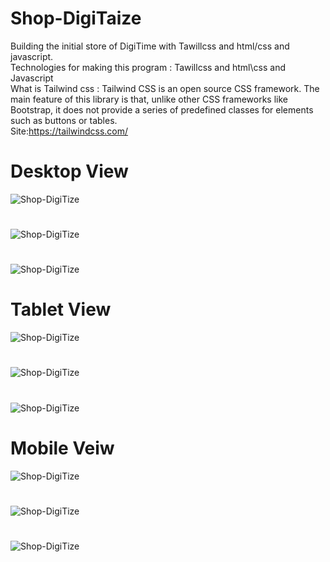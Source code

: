 # Shop-DigiTaize
Building the initial store of DigiTime with Tawillcss and html/css and javascript.
\
Technologies for making this program :   Tawillcss and html\css and Javascript 
\
What is Tailwind css : Tailwind CSS is an open source CSS framework. The main feature of this library is that, unlike other CSS frameworks like Bootstrap, it does not provide a series of predefined classes for elements such as buttons or tables.
\
Site:https://tailwindcss.com/
#
# Desktop View
![Shop-DigiTize](Web-View/img7.png)
#
![Shop-DigiTize](Web-View/img9.png)
#
![Shop-DigiTize](Web-View/img8.png)
#
# Tablet  View
![Shop-DigiTize](Web-View/img3.jpg)
#
![Shop-DigiTize](Web-View/img5.jpg)
#
![Shop-DigiTize](Web-View/img6.jpg)
#
# Mobile Veiw
![Shop-DigiTize](Web-View/img2.jpg)
#
![Shop-DigiTize](Web-View/img4.jpg)
#
![Shop-DigiTize](Web-View/img1.jpg)
